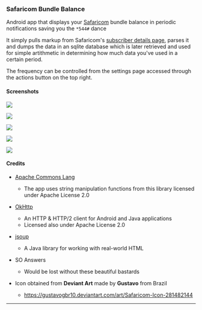 ### Safaricom Bundle Balance

Android app that displays your [Safaricom][5] bundle balance in periodic notifications
saving you the `*544#` dance

It simply pulls markup from Safaricom's [subscriber details page][1], parses it and
dumps the data in an sqlite database which is later retrieved and used for simple
artithmetic in determining how much data you've used in a certain period.

The frequency can be controlled from the settings page accessed through the actions
button on the top right.

#### Screenshots

![](https://i.imgur.com/1qVt1hJ.png)

![](https://i.imgur.com/3fJaBV6.png)

![](https://i.imgur.com/W3WoXyU.png)

![](https://i.imgur.com/cEo1tB7.png)

![](https://i.imgur.com/u0nc7ux.png)

#### Credits

+ [Apache Commons Lang][2]

    - The app uses string manipulation functions from this library licensed under
      Apache License 2.0

+ [OkHttp][3]

    - An HTTP & HTTP/2 client for Android and Java applications
    - Licensed also under Apache License 2.0

+ [jsoup][4]

    - A Java library for working with real-world HTML

+ SO Answers

    - Would be lost without these beautiful bastards

+ Icon obtained from **Deviant Art** made by **Gustavo** from Brazil

    - https://gustavogbr10.deviantart.com/art/Safaricom-Icon-281482144

---

[1]: http://www.safaricom.com/bundles/GetSubDetails
[2]: http://commons.apache.org/proper/commons-lang/
[3]: http://square.github.io/okhttp/
[4]: https://jsoup.org/
[5]: https://www.safaricom.co.ke/
